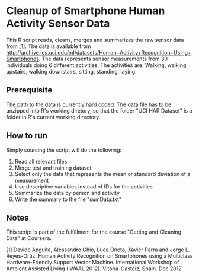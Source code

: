 # Cleanup of Smartphone Human Activity Sensor Data
This R script reads, cleans, merges and summarizes the raw sensor data from [1]. 
The data is available from http://archive.ics.uci.edu/ml/datasets/Human+Activity+Recognition+Using+Smartphones.
The data represents sensor measurements from 30 individuals doing 6 different activities. The activities are: Walking, walking upstairs, walking downstairs, sitting, standing, laying.

## Prerequisite
The path to the data is currently hard coded. The data file has to be unzipped into R's working diretory, so that the folder "UCI HAR Dataset" is a folder in R's current working directory.

## How to run
Simply sourcing the script will do the following:

1. Read all relevant files
2. Merge test and training dataset
3. Select only the data that represents the mean or standard deviation of a measurement
4. Use descriptive variables instead of IDs for the activities
5. Summarize the data by person and activity
6. Write the summary to the file "sumData.txt"

## Notes
This script is part of the fulfillment for the course "Getting and Cleaning Data" at Coursera.

[1] Davide Anguita, Alessandro Ghio, Luca Oneto, Xavier Parra and Jorge L. Reyes-Ortiz. Human Activity Recognition on Smartphones using a Multiclass Hardware-Friendly Support Vector Machine. International Workshop of Ambient Assisted Living (IWAAL 2012). Vitoria-Gasteiz, Spain. Dec 2012
